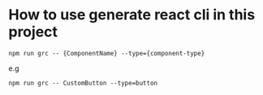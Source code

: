 # How to use generate react cli in this project

```
npm run grc -- {ComponentName} --type={component-type}
```

e.g

```
npm run grc -- CustomButton --type=button
```
